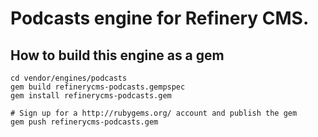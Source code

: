 # Podcasts engine for Refinery CMS.

## How to build this engine as a gem

    cd vendor/engines/podcasts
    gem build refinerycms-podcasts.gempspec
    gem install refinerycms-podcasts.gem
    
    # Sign up for a http://rubygems.org/ account and publish the gem
    gem push refinerycms-podcasts.gem
